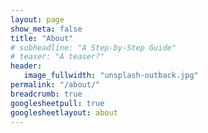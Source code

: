 ```yaml
---
layout: page
show_meta: false
title: "About"
# subheadline: "A Step-by-Step Guide"
# teaser: "A teaser?"
header:
   image_fullwidth: "unsplash-outback.jpg"
permalink: "/about/"
breadcrumb: true
googlesheetpull: true
googlesheetlayout: about
---
```


<div class="google-sheet-layout"></div>
